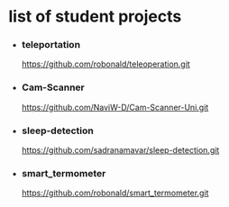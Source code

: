 # list of student projects 



- ### teleportation
    https://github.com/robonald/teleoperation.git

- ### Cam-Scanner
    https://github.com/NaviW-D/Cam-Scanner-Uni.git

- ### sleep-detection
   https://github.com/sadranamavar/sleep-detection.git

- ### smart_termometer 
    https://github.com/robonald/smart_termometer.git
